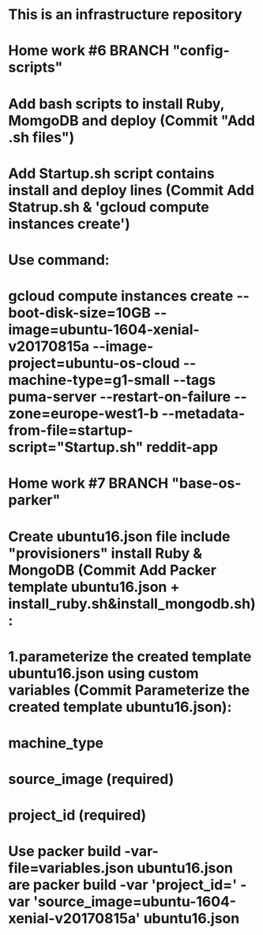 # This is an infrastructure repository

# Home work #6 BRANCH "config-scripts"
# Add bash scripts to install Ruby, MomgoDB and deploy (Commit "Add .sh files")

# Add Startup.sh script contains install and deploy lines (Commit Add Statrup.sh & 'gcloud compute instances create')
# Use command:
# gcloud compute instances create --boot-disk-size=10GB --image=ubuntu-1604-xenial-v20170815a --image-project=ubuntu-os-cloud --machine-type=g1-small --tags puma-server --restart-on-failure --zone=europe-west1-b --metadata-from-file=startup-script="Startup.sh" reddit-app

# Home work #7 BRANCH "base-os-parker" 

# Create ubuntu16.json file include "provisioners" install Ruby & MongoDB (Commit Add Packer template ubuntu16.json + install_ruby.sh&install_mongodb.sh):

# 1.parameterize the created template ubuntu16.json using custom variables (Commit Parameterize the created template ubuntu16.json):
#   machine_type
#   source_image (required)
#   project_id (required)
# 
# Use packer build -var-file=variables.json ubuntu16.json are packer build -var 'project_id=<My project_id>' -var 'source_image=ubuntu-1604-xenial-v20170815a' ubuntu16.json
